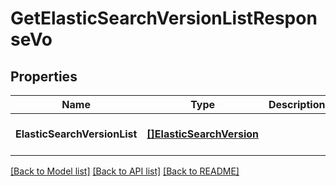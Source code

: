 # GetElasticSearchVersionListResponseVo

## Properties
Name | Type | Description | Notes
------------ | ------------- | ------------- | -------------
**ElasticSearchVersionList** | [**[]ElasticSearchVersion**](ElasticSearchVersion.md) |  | [optional] [default to null]

[[Back to Model list]](../README.md#documentation-for-models) [[Back to API list]](../README.md#documentation-for-api-endpoints) [[Back to README]](../README.md)


